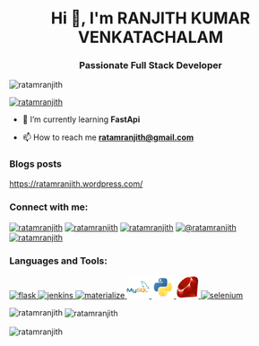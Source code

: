 <h1 align="center">Hi 👋, I'm RANJITH KUMAR VENKATACHALAM</h1>
<h3 align="center">Passionate Full Stack Developer</h3>

<p align="left"> <img src="https://komarev.com/ghpvc/?username=ratamranjith&label=Profile%20views&color=0e75b6&style=flat" alt="ratamranjith" /> </p>

<p align="left"> <a href="https://twitter.com/ratamranjith" target="blank"><img src="https://img.shields.io/twitter/follow/ratamranjith?logo=twitter&style=for-the-badge" alt="ratamranjith" /></a> </p>

- 🌱 I’m currently learning **FastApi**

- 📫 How to reach me **ratamranjith@gmail.com**

### Blogs posts
<!-- BLOG-POST-LIST:START -->
 https://ratamranjith.wordpress.com/
<!-- BLOG-POST-LIST:END -->

<h3 align="left">Connect with me:</h3>
<p align="left">
<a href="https://dev.to/ratamranjith" target="blank"><img align="center" src="https://raw.githubusercontent.com/rahuldkjain/github-profile-readme-generator/master/src/images/icons/Social/devto.svg" alt="ratamranjith" height="30" width="40" /></a>
<a href="https://twitter.com/ratamranjith" target="blank"><img align="center" src="https://raw.githubusercontent.com/rahuldkjain/github-profile-readme-generator/master/src/images/icons/Social/twitter.svg" alt="ratamranjith" height="30" width="40" /></a>
<a href="https://linkedin.com/in/ratamranjith" target="blank"><img align="center" src="https://raw.githubusercontent.com/rahuldkjain/github-profile-readme-generator/master/src/images/icons/Social/linked-in-alt.svg" alt="ratamranjith" height="30" width="40" /></a>
<a href="https://medium.com/@ratamranjith" target="blank"><img align="center" src="https://raw.githubusercontent.com/rahuldkjain/github-profile-readme-generator/master/src/images/icons/Social/medium.svg" alt="@ratamranjith" height="30" width="40" /></a>
<a href="https://www.hackerrank.com/ratamranjith" target="blank"><img align="center" src="https://raw.githubusercontent.com/rahuldkjain/github-profile-readme-generator/master/src/images/icons/Social/hackerrank.svg" alt="ratamranjith" height="30" width="40" /></a>
</p>

<h3 align="left">Languages and Tools:</h3>
<p align="left"> 
<a href="https://flask.palletsprojects.com/" target="_blank" rel="noreferrer"> <img src="https://www.vectorlogo.zone/logos/pocoo_flask/pocoo_flask-icon.svg" alt="flask" width="40" height="40"/> </a> 
<a href="https://www.jenkins.io" target="_blank" rel="noreferrer"> <img src="https://www.vectorlogo.zone/logos/jenkins/jenkins-icon.svg" alt="jenkins" width="40" height="40"/> </a> 
<a href="https://materializecss.com/" target="_blank" rel="noreferrer"> <img src="https://raw.githubusercontent.com/prplx/svg-logos/5585531d45d294869c4eaab4d7cf2e9c167710a9/svg/materialize.svg" alt="materialize" width="40" height="40"/> </a> 
<a href="https://www.mysql.com/" target="_blank" rel="noreferrer"> <img src="https://raw.githubusercontent.com/devicons/devicon/master/icons/mysql/mysql-original-wordmark.svg" alt="mysql" width="40" height="40"/> </a> 
<a href="https://www.python.org" target="_blank" rel="noreferrer"> <img src="https://raw.githubusercontent.com/devicons/devicon/master/icons/python/python-original.svg" alt="python" width="40" height="40"/> </a> 
<a href="https://www.ruby-lang.org/en/" target="_blank" rel="noreferrer"> <img src="https://raw.githubusercontent.com/devicons/devicon/master/icons/ruby/ruby-original.svg" alt="ruby" width="40" height="40"/> </a> 
<a href="https://www.selenium.dev" target="_blank" rel="noreferrer"> <img src="https://raw.githubusercontent.com/detain/svg-logos/780f25886640cef088af994181646db2f6b1a3f8/svg/selenium-logo.svg" alt="selenium" width="40" height="40"/> </a> 
</p>

<p><img align="left" src="https://github-readme-stats.vercel.app/api/top-langs?username=ratamranjith&show_icons=true&locale=en" alt="ratamranjith" /></p>

<p>&nbsp;<img align="center" src="https://github-readme-stats.vercel.app/api?username=ratamranjith&show_icons=true&locale=en&theme=radical" alt="ratamranjith" /></p>

<p><img align="center" src="https://github-readme-streak-stats.herokuapp.com/?user=ratamranjith&" alt="ratamranjith" /></p>

###
